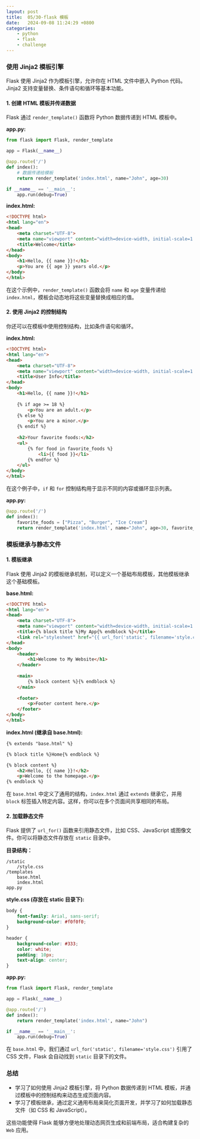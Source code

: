 ```yaml
---
layout: post
title:  05/30-flask 模板
date:   2024-09-08 11:24:29 +0800
categories: 
    - python 
    - flask
    - challenge
---
```


### 使用 Jinja2 模板引擎

Flask 使用 Jinja2 作为模板引擎，允许你在 HTML 文件中嵌入 Python 代码。Jinja2 支持变量替换、条件语句和循环等基本功能。

#### **1. 创建 HTML 模板并传递数据**

Flask 通过 `render_template()` 函数将 Python 数据传递到 HTML 模板中。

**app.py:**
```python
from flask import Flask, render_template

app = Flask(__name__)

@app.route('/')
def index():
    # 数据传递给模板
    return render_template('index.html', name="John", age=30)

if __name__ == '__main__':
    app.run(debug=True)
```

**index.html:**

```html
<!DOCTYPE html>
<html lang="en">
<head>
    <meta charset="UTF-8">
    <meta name="viewport" content="width=device-width, initial-scale=1.0">
    <title>Welcome</title>
</head>
<body>
    <h1>Hello, {{ name }}!</h1>
    <p>You are {{ age }} years old.</p>
</body>
</html>
```

在这个示例中，`render_template()` 函数会将 `name` 和 `age` 变量传递给 `index.html`，模板会动态地将这些变量替换成相应的值。

#### **2. 使用 Jinja2 的控制结构**

你还可以在模板中使用控制结构，比如条件语句和循环。

**index.html:**
```html
<!DOCTYPE html>
<html lang="en">
<head>
    <meta charset="UTF-8">
    <meta name="viewport" content="width=device-width, initial-scale=1.0">
    <title>User Info</title>
</head>
<body>
    <h1>Hello, {{ name }}!</h1>
    
    {% if age >= 18 %}
        <p>You are an adult.</p>
    {% else %}
        <p>You are a minor.</p>
    {% endif %}
    
    <h2>Your favorite foods:</h2>
    <ul>
        {% for food in favorite_foods %}
            <li>{{ food }}</li>
        {% endfor %}
    </ul>
</body>
</html>
```

在这个例子中，`if` 和 `for` 控制结构用于显示不同的内容或循环显示列表。

**app.py:**
```python
@app.route('/')
def index():
    favorite_foods = ["Pizza", "Burger", "Ice Cream"]
    return render_template('index.html', name="John", age=30, favorite_foods=favorite_foods)
```

### 模板继承与静态文件

#### **1. 模板继承**

Flask 使用 Jinja2 的模板继承机制，可以定义一个基础布局模板，其他模板继承这个基础模板。

**base.html:**
```html
<!DOCTYPE html>
<html lang="en">
<head>
    <meta charset="UTF-8">
    <meta name="viewport" content="width=device-width, initial-scale=1.0">
    <title>{% block title %}My App{% endblock %}</title>
    <link rel="stylesheet" href="{{ url_for('static', filename='style.css') }}">
</head>
<body>
    <header>
        <h1>Welcome to My Website</h1>
    </header>
    
    <main>
        {% block content %}{% endblock %}
    </main>
    
    <footer>
        <p>Footer content here.</p>
    </footer>
</body>
</html>
```

**index.html (继承自 base.html):**
```html
{% extends "base.html" %}

{% block title %}Home{% endblock %}

{% block content %}
    <h2>Hello, {{ name }}!</h2>
    <p>Welcome to the homepage.</p>
{% endblock %}
```

在 `base.html` 中定义了通用的结构，`index.html` 通过 `extends` 继承它，并用 `block` 标签插入特定内容。这样，你可以在多个页面间共享相同的布局。

#### **2. 加载静态文件**

Flask 提供了 `url_for()` 函数来引用静态文件，比如 CSS、JavaScript 或图像文件。你可以将静态文件存放在 `static` 目录中。

**目录结构：**
```
/static
    /style.css
/templates
    base.html
    index.html
app.py
```

**style.css (存放在 static 目录下):**

```css
body {
    font-family: Arial, sans-serif;
    background-color: #f0f0f0;
}

header {
    background-color: #333;
    color: white;
    padding: 10px;
    text-align: center;
}
```

**app.py:**

```python
from flask import Flask, render_template

app = Flask(__name__)

@app.route('/')
def index():
    return render_template('index.html', name="John")

if __name__ == '__main__':
    app.run(debug=True)
```

在 `base.html` 中，我们通过 `url_for('static', filename='style.css')` 引用了 CSS 文件，Flask 会自动找到 `static` 目录下的文件。

### 总结

- 学习了如何使用 Jinja2 模板引擎，将 Python 数据传递到 HTML 模板，并通过模板中的控制结构来动态生成页面内容。
- 学习了模板继承，通过定义通用布局来简化页面开发，并学习了如何加载静态文件（如 CSS 和 JavaScript）。

这些功能使得 Flask 能够方便地处理动态网页生成和前端布局，适合构建复杂的 `Web` 应用。